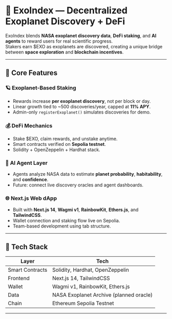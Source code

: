 # 🌌 ExoIndex — Decentralized Exoplanet Discovery + DeFi

ExoIndex blends **NASA exoplanet discovery data**, **DeFi staking**, and **AI agents** to reward users for real scientific progress.  
Stakers earn $EXO as exoplanets are discovered, creating a unique bridge between **space exploration** and **blockchain incentives**.

---

## 🚀 Core Features

### 🪐 **Exoplanet-Based Staking**
- Rewards increase **per exoplanet discovery**, not per block or day.
- Linear growth tied to ~500 discoveries/year, capped at **11% APY**.
- Admin-only `registerExoplanet()` simulates discoveries for demo.

### 💰 **DeFi Mechanics**
- Stake $EXO, claim rewards, and unstake anytime.
- Smart contracts verified on **Sepolia testnet**.
- Solidity + OpenZeppelin + Hardhat stack.

### 🤖 **AI Agent Layer**
- Agents analyze NASA data to estimate **planet probability**, **habitability**, and **confidence**.
- Future: connect live discovery oracles and agent dashboards.

### 🌐 **Next.js Web dApp**
- Built with **Next.js 14**, **Wagmi v1**, **RainbowKit**, **Ethers.js**, and **TailwindCSS**.
- Wallet connection and staking flow live on Sepolia.
- Team-based development using tab structure.

---

## 🧱 Tech Stack

| Layer          | Tech                                      |
|---------------|--------------------------------------------|
| Smart Contracts | Solidity, Hardhat, OpenZeppelin         |
| Frontend      | Next.js 14, TailwindCSS                   |
| Wallet        | Wagmi v1, RainbowKit, Ethers.js           |
| Data          | NASA Exoplanet Archive (planned oracle)   |
| Chain         | Ethereum Sepolia Testnet                  |

---
